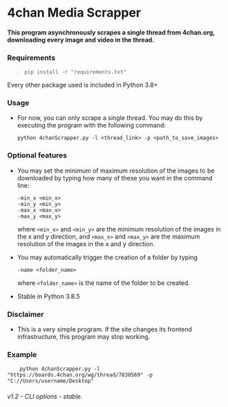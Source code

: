 # 4chan Media Scrapper
#### This program asynchronously scrapes a single thread from **4chan.org**, downloading **every image and video** in the thread.

### Requirements
> `pip install -r "requirements.txt"`

Every other package used is included in Python 3.8+

### Usage
- For now, you can only scrape a single thread. You may do this by executing the program with the following command:
    ```shell:
    python 4chanScrapper.py -l <thread_link> -p <path_to_save_images>
    ```
### Optional features

- You may set the minimum of maximum resolution of the images to be downloaded by typing how many of these you want in the command line:
    ```shell:
    -min_x <min_x>
    -min_y <min_y>
    -max_x <max_x>
    -max_y <max_y>
    ```
    where `<min_x>` and `<min_y>` are the minimum resolution of the images in the x and y direction, and `<max_x>` and `<max_y>` are the maximum resolution of the images in the x and y direction.
    
- You may automatically trigger the creation of a folder by typing 
    ```shell:
    -name <folder_name>
    ```
    where `<folder_name>` is the name of the folder to be created.
    
- Stable in Python 3.8.5
### Disclaimer

- This is a very simple program. If the site changes its frontend infrastructure, this program may stop working.

### Example
```shell:
    python 4chanScrapper.py -l "https://boards.4chan.org/wg/thread/7830569" -p "C://Users/username/Desktop"
```

###### v1.2 - CLI options - stable.
